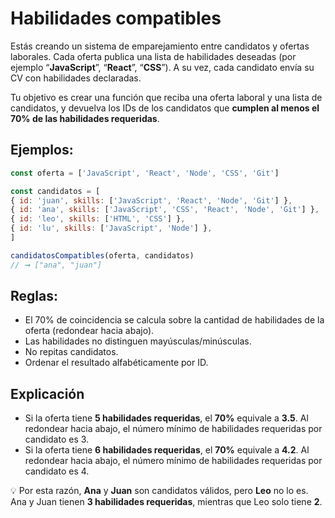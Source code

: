# Habilidades compatibles
Estás creando un sistema de emparejamiento entre candidatos y ofertas laborales. Cada oferta publica una lista de habilidades deseadas (por ejemplo “**JavaScript**”, “**React**”, “**CSS**”). A su vez, cada candidato envía su CV con habilidades declaradas.

Tu objetivo es crear una función que reciba una oferta laboral y una lista de candidatos, y devuelva los IDs de los candidatos que **cumplen al menos el 70% de las habilidades requeridas**.

## Ejemplos:
```javascript
const oferta = ['JavaScript', 'React', 'Node', 'CSS', 'Git']

const candidatos = [
{ id: 'juan', skills: ['JavaScript', 'React', 'Node', 'Git'] },
{ id: 'ana', skills: ['JavaScript', 'CSS', 'React', 'Node', 'Git'] },
{ id: 'leo', skills: ['HTML', 'CSS'] },
{ id: 'lu', skills: ['JavaScript', 'Node'] },
]

candidatosCompatibles(oferta, candidatos)
// ➞ ["ana", "juan"]
```

## Reglas:
- El 70% de coincidencia se calcula sobre la cantidad de habilidades de la oferta (redondear hacia abajo).
- Las habilidades no distinguen mayúsculas/minúsculas.
- No repitas candidatos.
- Ordenar el resultado alfabéticamente por ID.

## Explicación
- Si la oferta tiene **5 habilidades requeridas**, el **70%** equivale a **3.5**. Al redondear hacia abajo, el número mínimo de habilidades requeridas por candidato es 3.
- Si la oferta tiene **6 habilidades requeridas**, el **70%** equivale a **4.2**. Al redondear hacia abajo, el número mínimo de habilidades requeridas por candidato es 4.

💡 Por esta razón, **Ana** y **Juan** son candidatos válidos, pero **Leo** no lo es. Ana y Juan tienen **3 habilidades requeridas**, mientras que Leo solo tiene **2**.

